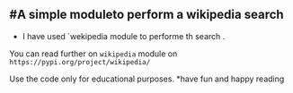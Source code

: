 ## #A simple moduleto perform a wikipedia search
* I have used `wekipedia module to performe th search
.


You can read further on `wikipedia` module on `https://pypi.org/project/wikipedia/` 



Use the code only for educational purposes.
*have fun and happy  reading 
